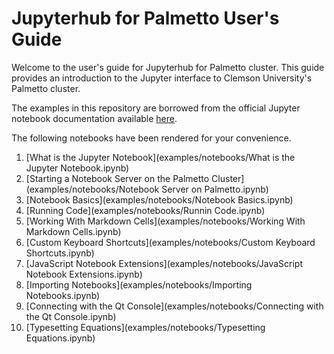 # Jupyterhub for Palmetto User's Guide

Welcome to the user's guide for
Jupyterhub for Palmetto cluster.
This guide provides an introduction to the Jupyter interface
to Clemson University's Palmetto cluster.

The examples in this repository are borrowed from
the official Jupyter notebook documentation
available [here](https://github.com/jupyter/notebook).

The following notebooks have been rendered for your convenience.

1. [What is the Jupyter Notebook](examples/notebooks/What is the Jupyter Notebook.ipynb)
1. [Starting a Notebook Server on the Palmetto Cluster](examples/notebooks/Notebook Server on Palmetto.ipynb)
1. [Notebook Basics](examples/notebooks/Notebook Basics.ipynb)
1. [Running Code](examples/notebooks/Runnin Code.ipynb)
1. [Working With Markdown Cells](examples/notebooks/Working With Markdown Cells.ipynb)
1. [Custom Keyboard Shortcuts](examples/notebooks/Custom Keyboard Shortcuts.ipynb)
1. [JavaScript Notebook Extensions](examples/notebooks/JavaScript Notebook Extensions.ipynb)
1. [Importing Notebooks](examples/notebooks/Importing Notebooks.ipynb)
1. [Connecting with the Qt Console](examples/notebooks/Connecting with the Qt Console.ipynb)
1. [Typesetting Equations](examples/notebooks/Typesetting Equations.ipynb)

